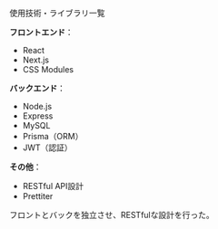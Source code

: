 
<br>使用技術・ライブラリ一覧</br>

<p><strong>フロントエンド</strong>：</p>
<ul>
  <li>React</li>
  <li>Next.js</li>
  <li>CSS Modules</li>
</ul>

<p><strong>バックエンド</strong>：</p>
<ul>
  <li>Node.js</li>
  <li>Express</li>
  <li>MySQL</li>
  <li>Prisma（ORM）</li>
  <li>JWT（認証）</li>
</ul>

<p><strong>その他</strong>：</p>
<ul>
  <li>RESTful API設計</li>
  <li>Prettiter</li>
</ul>


<p>フロントとバックを独立させ、RESTfulな設計を行った。</p>
